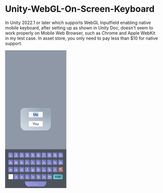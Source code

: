 # Unity-WebGL-On-Screen-Keyboard
In Unity 2022.1 or later which supports WebGL Inputfield enabling native mobile keyboard, after setting up as shown in Unity Doc, doesn't seem to work properly on Mobile Web Browser, such as Chrome and Apple WebKit in my test case. In asset store, you only need to pay less than $10 for native support.

<img src="https://github.com/SetThuHan-Dev/Unity-WebGL-On-Screen-Keyboard/blob/main/ScreenShot.jpg" alt="Image" width="200" height="450">

